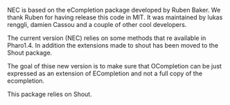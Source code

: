 NEC is based on the eCompletion package developed by Ruben Baker. We thank Ruben for having release this code in MIT. It was maintained by lukas renggli, damien Cassou and a couple of other cool developers.The current version (NEC) relies on some methods that re available in Pharo1.4. In addition the extensions made to shout has been moved to the Shout package.The goal of thise new version is to make sure that OCompletion can be just expressed as an extension of ECompletion and not a full copy of the ecompletion.This package relies on Shout.